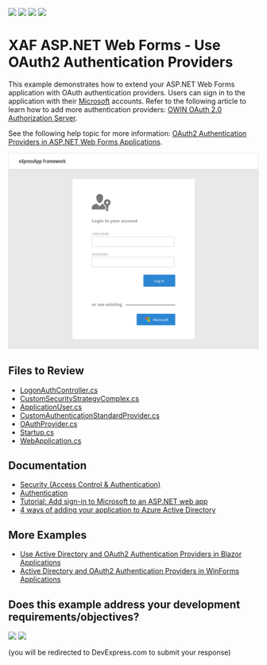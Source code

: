<!-- default badges list -->
![](https://img.shields.io/endpoint?url=https://codecentral.devexpress.com/api/v1/VersionRange/128594415/22.1.6%2B)
[![](https://img.shields.io/badge/Open_in_DevExpress_Support_Center-FF7200?style=flat-square&logo=DevExpress&logoColor=white)](https://supportcenter.devexpress.com/ticket/details/T535280)
[![](https://img.shields.io/badge/📖_How_to_use_DevExpress_Examples-e9f6fc?style=flat-square)](https://docs.devexpress.com/GeneralInformation/403183)
[![](https://img.shields.io/badge/💬_Leave_Feedback-feecdd?style=flat-square)](#does-this-example-address-your-development-requirementsobjectives)
<!-- default badges end -->

# XAF ASP.NET Web Forms - Use OAuth2 Authentication Providers

This example demonstrates how to extend your ASP.NET Web Forms application with OAuth authentication providers. Users can sign in to the application with their [Microsoft](https://learn.microsoft.com/en-us/azure/active-directory/develop/tutorial-v2-asp-webapp) accounts. Refer to the following article to learn how to add more authentication providers: [OWIN OAuth 2.0 Authorization Server](https://docs.microsoft.com/en-us/aspnet/aspnet/overview/owin-and-katana/owin-oauth-20-authorization-server).

See the following help topic for more information: [OAuth2 Authentication Providers in ASP.NET Web Forms Applications](https://docs.devexpress.com/eXpressAppFramework/403582/data-security-and-safety/security-system/authentication/oauth2-authentication-providers-in-web-forms-applications).

![The extended login form](./media/LogonPageWithOAuthProviders.png)


## Files to Review

* [LogonAuthController.cs](./MySolution.Module.Web/Controllers/LogonAuthController.cs)
* [CustomSecurityStrategyComplex.cs](./MySolution.Module.Web/Security/CustomSecurityStrategyComplex.cs)
* [ApplicationUser.cs](./MySolution.Module/BusinessObjects/ApplicationUser.cs)
* [CustomAuthenticationStandardProvider.cs](./MySolution.Module/Security/CustomAuthenticationStandardProvider.cs)
* [OAuthProvider.cs](./MySolution.Web/Security/OAuthProvider.cs)
* [Startup.cs](./MySolution.Web/Startup.cs)
* [WebApplication.cs](./MySolution.Web/WebApplication.cs)

## Documentation

* [Security (Access Control & Authentication)](https://docs.devexpress.com/eXpressAppFramework/113366/data-security-and-safety/security-system)
* [Authentication](https://docs.devexpress.com/eXpressAppFramework/119064/data-security-and-safety/security-system/authentication)
* [Tutorial: Add sign-in to Microsoft to an ASP.NET web app](https://learn.microsoft.com/en-us/azure/active-directory/develop/tutorial-v2-asp-webapp)
* [4 ways of adding your application to Azure Active Directory](https://techcommunity.microsoft.com/t5/azure-developer-community-blog/4-ways-of-adding-your-application-to-azure-active-directory/ba-p/336369)

## More Examples

* [Use Active Directory and OAuth2 Authentication Providers in Blazor Applications](https://docs.devexpress.com/eXpressAppFramework/402197/task-based-help/security/how-to-use-active-directory-and-oauth2-authentication-providers-in-blazor-applications)
* [Active Directory and OAuth2 Authentication Providers in WinForms Applications](https://docs.devexpress.com/eXpressAppFramework/404752/data-security-and-safety/security-system/authentication/oauth-and-custom-authentication/active-directory-and-oauth2-authentication-providers-in-winforms-applications)
<!-- feedback -->
## Does this example address your development requirements/objectives?

[<img src="https://www.devexpress.com/support/examples/i/yes-button.svg"/>](https://www.devexpress.com/support/examples/survey.xml?utm_source=github&utm_campaign=xaf-web-forms-use-oauth2-authentication-providers&~~~was_helpful=yes) [<img src="https://www.devexpress.com/support/examples/i/no-button.svg"/>](https://www.devexpress.com/support/examples/survey.xml?utm_source=github&utm_campaign=xaf-web-forms-use-oauth2-authentication-providers&~~~was_helpful=no)

(you will be redirected to DevExpress.com to submit your response)
<!-- feedback end -->
